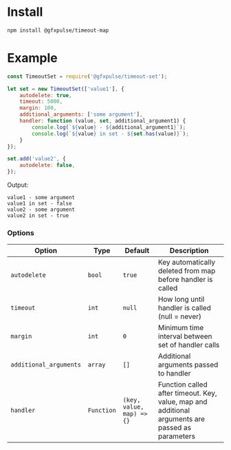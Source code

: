 # Install

```sh
npm install @gfxpulse/timeout-map
```


# Example

```js
const TimeoutSet = require('@gfxpulse/timeout-set');

let set = new TimeoutSet(['value1'], {
    autodelete: true,
    timeout: 5000,
    margin: 100,
    additional_arguments: ['some argument'],
    handler: function (value, set, additional_argument1) {
        console.log(`${value} - ${additional_argument1}`);
        console.log(`${value} in set - ${set.has(value)}`);
    }
});

set.add('value2', {
    autodelete: false,
});
```
Output:
```
value1 - some argument
value1 in set - false
value2 - some argument
value2 in set - true
```

### Options

| Option | Type | Default | Description |
|--------|------|---------|-------------|
| `autodelete` | `bool` | `true` | Key automatically deleted from map before handler is called |
| `timeout` | `int` | `null` | How long until handler is called (null = never) |
| `margin` | `int` | `0` | Minimum time interval between set of handler calls |
| `additional_arguments` | `array` | `[]` | Additional arguments passed to handler |
| `handler` | `Function` | `(key, value, map) => {}` | Function called after timeout. Key, value, map and additional arguments are passed as parameters |
